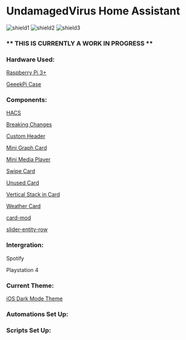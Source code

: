 # UndamagedVirus Home Assistant 

![shield1](https://img.shields.io/badge/Home%20Assistant-0.105.3-green.svg "HA version")
![shield2](https://img.shields.io/github/last-commit/UndamagedVirus/Home-AssistantConfig.svg "last-commit")
![shield3](https://img.shields.io/github/commit-activity/m/UndamagedVirus/Home-AssistantConfig.svg?style=flat-square "Commit Activity")



### ** **THIS IS CURRENTLY A WORK IN PROGRESS** **

### Hardware Used:
[Raspberry Pi 3+](https://www.amazon.co.uk/gp/product/B07BDR5PDW/ref=ppx_yo_dt_b_search_asin_title?ie=UTF8psc=1)

[GeeekPi Case](https://www.amazon.co.uk/gp/product/B07BBFRLNJ/ref=ppx_yo_dt_b_asin_title_o00_s00?ie=UTF8&psc=1)

### Components:

[HACS](https://github.com/hacs/integration)

[Breaking Changes](https://github.com/custom-components/breaking_changes)

[Custom Header](https://github.com/maykar/custom-header)

[Mini Graph Card](https://github.com/kalkih/mini-graph-card)

[Mini Media Player](https://github.com/kalkih/mini-media-player)

[Swipe Card](https://github.com/bramkragten/swipe-card)

[Unused Card](https://github.com/custom-cards/unused-card)

[Vertical Stack in Card](https://github.com/custom-cards/vertical-stack-in-card)

[Weather Card](https://github.com/bramkragten/weather-card)

[card-mod](https://github.com/thomasloven/lovelace-card-mod)

[slider-entity-row](https://github.com/thomasloven/lovelace-slider-entity-row)

### Intergration:

Spotify

Playstation 4

### Current Theme:

[iOS Dark Mode Theme](https://github.com/basnijholt/lovelace-ios-dark-mode-theme)

### Automations Set Up:

### Scripts Set Up: